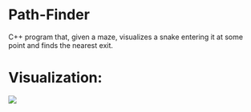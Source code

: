 # Path-Finder
C++ program that, given a maze, visualizes a snake entering it at some point and finds the nearest exit.

# Visualization:
<img src="https://recordit.co/cGOJQT7npK"/>
